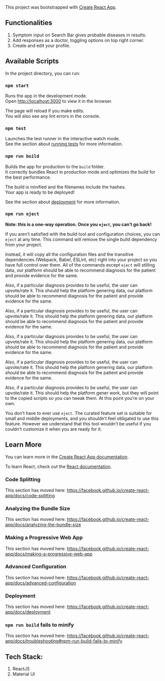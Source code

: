 This project was bootstrapped with [Create React App](https://github.com/facebook/create-react-app).

## Functionalities
1. Symptom input on Search Bar gives probable diseases in results.
2. Add responses as a doctor, toggling options on top right corner.
3. Create and edit your profile.

## Available Scripts

In the project directory, you can run:

### `npm start`

Runs the app in the development mode.<br>
Open [http://localhost:3000](http://localhost:3000) to view it in the browser.

The page will reload if you make edits.<br>
You will also see any lint errors in the console.

### `npm test`

Launches the test runner in the interactive watch mode.<br>
See the section about [running tests](https://facebook.github.io/create-react-app/docs/running-tests) for more information.

### `npm run build`

Builds the app for production to the `build` folder.<br>
It correctly bundles React in production mode and optimizes the build for the best performance.

The build is minified and the filenames include the hashes.<br>
Your app is ready to be deployed!

See the section about [deployment](https://facebook.github.io/create-react-app/docs/deployment) for more information.

### `npm run eject`

**Note: this is a one-way operation. Once you `eject`, you can’t go back!**

If you aren’t satisfied with the build tool and configuration choices, you can `eject` at any time. This command will remove the single build dependency from your project.

Instead, it will copy all the configuration files and the transitive dependencies (Webpack, Babel, ESLint, etc) right into your project so you have full control over them. All of the commands except `eject` will stilling data, our platform should be able to recommend diagnosis for the patient and provide evidence for the same.

Also, if a particular diagnosis provides to be useful, the user can upvote/rate it. This should help the platform genering data, our platform should be able to recommend diagnosis for the patient and provide evidence for the same.

Also, if a particular diagnosis provides to be useful, the user can upvote/rate it. This should help the platform genering data, our platform should be able to recommend diagnosis for the patient and provide evidence for the same.

Also, if a particular diagnosis provides to be useful, the user can upvote/rate it. This should help the platform genering data, our platform should be able to recommend diagnosis for the patient and provide evidence for the same.

Also, if a particular diagnosis provides to be useful, the user can upvote/rate it. This should help the platform genering data, our platform should be able to recommend diagnosis for the patient and provide evidence for the same.

Also, if a particular diagnosis provides to be useful, the user can upvote/rate it. This should help the platform gener work, but they will point to the copied scripts so you can tweak them. At this point you’re on your own.

You don’t have to ever use `eject`. The curated feature set is suitable for small and middle deployments, and you shouldn’t feel obligated to use this feature. However we understand that this tool wouldn’t be useful if you couldn’t customize it when you are ready for it.

## Learn More

You can learn more in the [Create React App documentation](https://facebook.github.io/create-react-app/docs/getting-started).

To learn React, check out the [React documentation](https://reactjs.org/).

### Code Splitting

This section has moved here: https://facebook.github.io/create-react-app/docs/code-splitting

### Analyzing the Bundle Size

This section has moved here: https://facebook.github.io/create-react-app/docs/analyzing-the-bundle-size

### Making a Progressive Web App

This section has moved here: https://facebook.github.io/create-react-app/docs/making-a-progressive-web-app

### Advanced Configuration

This section has moved here: https://facebook.github.io/create-react-app/docs/advanced-configuration

### Deployment

This section has moved here: https://facebook.github.io/create-react-app/docs/deployment

### `npm run build` fails to minify

This section has moved here: https://facebook.github.io/create-react-app/docs/troubleshooting#npm-run-build-fails-to-minify

## Tech Stack:
1. ReactJS
2. Material UI